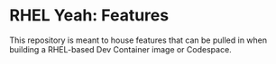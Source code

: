 # RHEL Yeah: Features

This repository is meant to house features that can be pulled in when building a RHEL-based Dev Container image or Codespace.